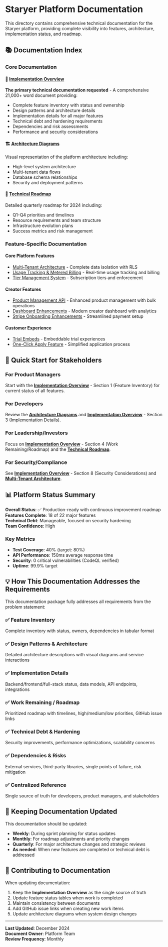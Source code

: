 # Staryer Platform Documentation

This directory contains comprehensive technical documentation for the Staryer platform, providing complete visibility into features, architecture, implementation status, and roadmap.

## 📚 Documentation Index

### Core Documentation

#### 🎯 [Implementation Overview](./implementation-overview.md)
**The primary technical documentation requested** - A comprehensive 21,000+ word document providing:
- Complete feature inventory with status and ownership
- Design patterns and architecture details  
- Implementation details for all major features
- Technical debt and hardening requirements
- Dependencies and risk assessments
- Performance and security considerations

#### 🏗️ [Architecture Diagrams](./architecture-diagram.md)
Visual representation of the platform architecture including:
- High-level system architecture
- Multi-tenant data flows
- Database schema relationships
- Security and deployment patterns

#### 🚀 [Technical Roadmap](./technical-roadmap.md)
Detailed quarterly roadmap for 2024 including:
- Q1-Q4 priorities and timelines
- Resource requirements and team structure
- Infrastructure evolution plans
- Success metrics and risk management

### Feature-Specific Documentation

#### Core Platform Features
- [Multi-Tenant Architecture](./multi-tenant-architecture.md) - Complete data isolation with RLS
- [Usage Tracking & Metered Billing](./usage-tracking.md) - Real-time usage tracking and billing
- [Tier Management System](./tier-management-system.md) - Subscription tiers and enforcement

#### Creator Features  
- [Product Management API](./product-management-api.md) - Enhanced product management with bulk operations
- [Dashboard Enhancements](./dashboard-enhancements.md) - Modern creator dashboard with analytics
- [Stripe Onboarding Enhancements](./stripe-onboarding-enhancements.md) - Streamlined payment setup

#### Customer Experience
- [Trial Embeds](./trial-embeds.md) - Embeddable trial experiences
- [One-Click Apply Feature](./one-click-apply-feature.md) - Simplified application process

## 🎯 Quick Start for Stakeholders

### For Product Managers
Start with the **[Implementation Overview](./implementation-overview.md)** - Section 1 (Feature Inventory) for current status of all features.

### For Developers
Review the **[Architecture Diagrams](./architecture-diagram.md)** and **[Implementation Overview](./implementation-overview.md)** - Section 3 (Implementation Details).

### For Leadership/Investors
Focus on **[Implementation Overview](./implementation-overview.md)** - Section 4 (Work Remaining/Roadmap) and the **[Technical Roadmap](./technical-roadmap.md)**.

### For Security/Compliance
See **[Implementation Overview](./implementation-overview.md)** - Section 8 (Security Considerations) and **[Multi-Tenant Architecture](./multi-tenant-architecture.md)**.

## 📊 Platform Status Summary

**Overall Status**: ✅ Production-ready with continuous improvement roadmap  
**Features Complete**: 18 of 22 major features  
**Technical Debt**: Manageable, focused on security hardening  
**Team Confidence**: High  

### Key Metrics
- **Test Coverage**: 40% (target: 80%)
- **API Performance**: 150ms average response time
- **Security**: 0 critical vulnerabilities (CodeQL verified)
- **Uptime**: 99.9% target

## 💡 How This Documentation Addresses the Requirements

This documentation package fully addresses all requirements from the problem statement:

### ✅ Feature Inventory
Complete inventory with status, owners, dependencies in tabular format

### ✅ Design Patterns & Architecture  
Detailed architecture descriptions with visual diagrams and service interactions

### ✅ Implementation Details
Backend/frontend/full-stack status, data models, API endpoints, integrations

### ✅ Work Remaining / Roadmap
Prioritized roadmap with timelines, high/medium/low priorities, GitHub issue links

### ✅ Technical Debt & Hardening
Security improvements, performance optimizations, scalability concerns

### ✅ Dependencies & Risks
External services, third-party libraries, single points of failure, risk mitigation

### ✅ Centralized Reference
Single source of truth for developers, product managers, and stakeholders

## 🔄 Keeping Documentation Updated

This documentation should be updated:
- **Weekly**: During sprint planning for status updates
- **Monthly**: For roadmap adjustments and priority changes  
- **Quarterly**: For major architecture changes and strategic reviews
- **As needed**: When new features are completed or technical debt is addressed

## 🤝 Contributing to Documentation

When updating documentation:
1. Keep the **Implementation Overview** as the single source of truth
2. Update feature status tables when work is completed
3. Maintain consistency between documents
4. Add GitHub issue links when creating new work items
5. Update architecture diagrams when system design changes

---

**Last Updated**: December 2024  
**Document Owner**: Platform Team  
**Review Frequency**: Monthly